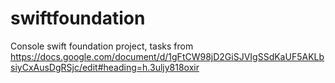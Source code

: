 # swiftfoundation
Console swift foundation project, tasks from https://docs.google.com/document/d/1gFtCW98jD2GiSJVIgSSdKaUF5AKLbsiyCxAusDgRSjc/edit#heading=h.3uljy818oxir
